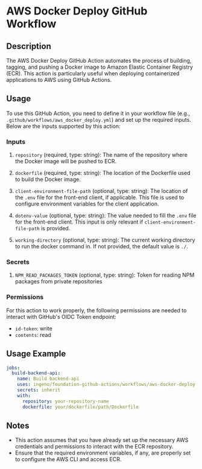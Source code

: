 # AWS Docker Deploy GitHub Workflow

## Description

The AWS Docker Deploy GitHub Action automates the process of building, tagging, and pushing a Docker image to Amazon Elastic Container Registry (ECR). This action is particularly useful when deploying containerized applications to AWS using GitHub Actions.

## Usage

To use this GitHub Action, you need to define it in your workflow file (e.g., `.github/workflows/aws_docker_deploy.yml`) and set up the required inputs. Below are the inputs supported by this action:

### Inputs

1. `repository` (required, type: string): The name of the repository where the Docker image will be pushed to ECR.

2. `dockerfile` (required, type: string): The location of the Dockerfile used to build the Docker image.

3. `client-environment-file-path` (optional, type: string): The location of the `.env` file for the front-end client, if applicable. This file is used to configure environment variables for the client application.

4. `dotenv-value` (optional, type: string): The value needed to fill the `.env` file for the front-end client. This input is only relevant if `client-environment-file-path` is provided.

5. `working-directory` (optional, type: string): The current working directory to run the docker command in. If not provided, the default value is `./`.

### Secrets

1. `NPM_READ_PACKAGES_TOKEN` (optional, type: string): Token for reading NPM packages from private repositories

### Permissions

For this action to work properly, the following permissions are needed to interact with GitHub's OIDC Token endpoint:

- `id-token`: write
- `contents`: read

## Usage Example

```yaml
jobs:
  build-backend-api:
    name: Build backend-api
    uses: ingeno/foundation-github-actions/workflows/aws-docker-deploy.yml@v3
    secrets: inherit
    with:
      repository: your-repository-name
      dockerfile: your/dockerfile/path/Dockerfile
```

## Notes

- This action assumes that you have already set up the necessary AWS credentials and permissions to interact with the ECR repository.
- Ensure that the required environment variables, if any, are properly set to configure the AWS CLI and access ECR.
